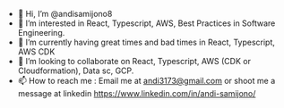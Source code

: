 - 👋 Hi, I’m @andisamijono8
- 👀 I’m interested in React, Typescript, AWS, Best Practices in Software Engineering.
- 🌱 I’m currently having great times and bad times in React, Typescript, AWS CDK
- 💞️ I’m looking to collaborate on React, Typescript, AWS (CDK or Cloudformation), Data sc, GCP.
- 📫 How to reach me : Email me at andi3173@gmail.com or shoot me a message at linkedin https://www.linkedin.com/in/andi-samijono/

<!---
andisamijono8/andisamijono8 is a ✨ special ✨ repository because its `README.md` (this file) appears on your GitHub profile.
You can click the Preview link to take a look at your changes.
--->
